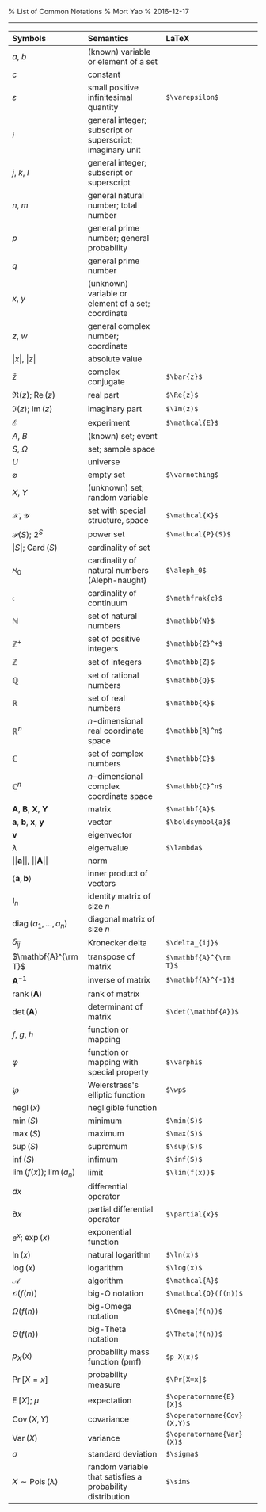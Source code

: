 % List of Common Notations
% Mort Yao
% 2016-12-17

---

| Symbols  | Semantics                                      | LaTeX |       |
| :------- | :--------------------------------------------- | :---- | :---- |
| $a$, $b$ | (known) variable or element of a set |
| $c$ | constant |
| $\varepsilon$ | small positive infinitesimal quantity | `$\varepsilon$`
| $i$ | general integer; subscript or superscript; imaginary unit |
| $j$, $k$, $l$ | general integer; subscript or superscript |
| $n$, $m$ | general natural number; total number |
| $p$ | general prime number; general probability |
| $q$ | general prime number |
| $x$, $y$ | (unknown) variable or element of a set; coordinate |
| $z$, $w$ | general complex number; coordinate |
| $\vert x \vert$, $\vert z \vert$ | absolute value |
| $\bar{z}$ | complex conjugate | `$\bar{z}$`
| $\Re(z)$; $\operatorname{Re}(z)$ | real part | `$\Re{z}$`
| $\Im(z)$; $\operatorname{Im}(z)$ | imaginary part | `$\Im(z)$`
| $\mathcal{E}$ | experiment | `$\mathcal{E}$`
| $A$, $B$ | (known) set; event |
| $S$, $\Omega$ | set; sample space |
| $U$ | universe |
| $\varnothing$ | empty set | `$\varnothing$`
| $X$, $Y$ | (unknown) set; random variable |
| $\mathcal{X}$, $\mathcal{Y}$ | set with special structure, space | `$\mathcal{X}$`
| $\mathcal{P}(S)$; $2^S$ | power set | `$\mathcal{P}(S)$`
| $\vert S \vert$; $\operatorname{Card}(S)$ | cardinality of set |
| $\aleph_0$ | cardinality of natural numbers (Aleph-naught) | `$\aleph_0$`
| $\mathfrak{c}$ | cardinality of continuum | `$\mathfrak{c}$`
| $\mathbb{N}$ | set of natural numbers | `$\mathbb{N}$`
| $\mathbb{Z}^+$ | set of positive integers | `$\mathbb{Z}^+$`
| $\mathbb{Z}$ | set of integers | `$\mathbb{Z}$`
| $\mathbb{Q}$ | set of rational numbers | `$\mathbb{Q}$`
| $\mathbb{R}$ | set of real numbers | `$\mathbb{R}$`
| $\mathbb{R}^n$ | $n$-dimensional real coordinate space | `$\mathbb{R}^n$`
| $\mathbb{C}$ | set of complex numbers | `$\mathbb{C}$`
| $\mathbb{C}^n$ | $n$-dimensional complex coordinate space | `$\mathbb{C}^n$`
| $\mathbf{A}$, $\mathbf{B}$, $\mathbf{X}$, $\mathbf{Y}$ | matrix | `$\mathbf{A}$`
| $\boldsymbol{a}$, $\boldsymbol{b}$, $\boldsymbol{x}$, $\boldsymbol{y}$ | vector | `$\boldsymbol{a}$`
| $\boldsymbol{v}$ | eigenvector |
| $\lambda$ | eigenvalue | `$\lambda$`
| $\vert\vert \boldsymbol{a} \vert\vert$, $\vert\vert \mathbf{A} \vert\vert$ | norm |
| $\langle \boldsymbol{a},\boldsymbol{b} \rangle$ | inner product of vectors |
| $\mathbf{I}_n$ | identity matrix of size $n$ |
| $\operatorname{diag}(a_1,\dots,a_n)$ | diagonal matrix of size $n$ |
| $\delta_{ij}$ | Kronecker delta | `$\delta_{ij}$`
| $\mathbf{A}^{\rm T}$ | transpose of matrix | `$\mathbf{A}^{\rm T}$`
| $\mathbf{A}^{-1}$ | inverse of matrix | `$\mathbf{A}^{-1}$`
| $\operatorname{rank}(\mathbf{A})$ | rank of matrix |
| $\det(\mathbf{A})$ | determinant of matrix | `$\det(\mathbf{A})$`
| $f$, $g$, $h$ | function or mapping |
| $\varphi$ | function or mapping with special property | `$\varphi$`
| $\wp$ | Weierstrass's elliptic function | `$\wp$`
| $\operatorname{negl}(x)$ | negligible function |
| $\min(S)$ | minimum | `$\min(S)$`
| $\max(S)$ | maximum | `$\max(S)$`
| $\sup(S)$ | supremum | `$\sup(S)$`
| $\inf(S)$ | infimum | `$\inf(S)$`
| $\lim(f(x))$; $\lim(a_n)$ | limit | `$\lim(f(x))$`
| $d{x}$ | differential operator |
| $\partial{x}$ | partial differential operator | `$\partial{x}$`
| $e^{x}$; $\exp(x)$ | exponential function |
| $\ln(x)$ | natural logarithm | `$\ln(x)$`
| $\log(x)$ | logarithm | `$\log(x)$`
| $\mathcal{A}$ | algorithm | `$\mathcal{A}$`
| $\mathcal{O}(f(n))$ | big-O notation | `$\mathcal{O}(f(n))$`
| $\Omega(f(n))$ | big-Omega notation | `$\Omega(f(n))$`
| $\Theta(f(n))$ | big-Theta notation | `$\Theta(f(n))$`
| $p_X \left({x}\right)$ | probability mass function (pmf) | `$p_X(x)$`
| $\Pr[X=x]$ | probability measure | `$\Pr[X=x]$`
| $\operatorname{E}[X]$; $\mu$ | expectation | `$\operatorname{E}[X]$`
| $\operatorname{Cov}(X,Y)$ | covariance | `$\operatorname{Cov}(X,Y)$`
| $\operatorname{Var}(X)$ | variance | `$\operatorname{Var}(X)$`
| $\sigma$ | standard deviation | `$\sigma$`
| $X \sim \operatorname{Pois}(\lambda)$ | random variable that satisfies a probability distribution | `$\sim$`
